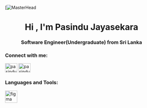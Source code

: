 [![MasterHead](https://i.pinimg.com/originals/a4/db/84/a4db848987378fed7c53d385324c0b72.gif)
<h1 align="center">Hi , I'm Pasindu Jayasekara</h1>
<h3 align="center">Software Engineer(Undergraduate) from Sri Lanka</h3>

<h3 align="left">Connect with me:</h3>
<p align="left">
<a href="https://linkedin.com/in/pasindu jayasekara" target="blank"><img align="center" src="https://raw.githubusercontent.com/rahuldkjain/github-profile-readme-generator/master/src/images/icons/Social/linked-in-alt.svg" alt="pasindu jayasekara" height="30" width="40" /></a>
<a href="https://fb.com/pasindu jayasekara" target="blank"><img align="center" src="https://raw.githubusercontent.com/rahuldkjain/github-profile-readme-generator/master/src/images/icons/Social/facebook.svg" alt="pasindu jayasekara" height="30" width="40" /></a>
</p>

<h3 align="left">Languages and Tools:</h3>
<p align="left"> <a href="https://www.figma.com/" target="_blank" rel="noreferrer"> <img src="https://www.vectorlogo.zone/logos/figma/figma-icon.svg" alt="figma" width="40" height="40"/> </a> </p>
